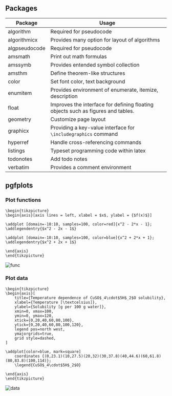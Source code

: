 ## Packages
| Package       | Usage                                                                            |
|---------------|----------------------------------------------------------------------------------|
| algorithm     | Required for pseudocode                                                          |
| algorithmicx  | Provides many option for layout of algorithms                                    |
| algpseudocode | Required for pseudocode                                                          |
| amsmath       | Print out math formulas                                                          |
| amssymb       | Provides entended symbol collection                                              |
| amsthm        | Define theorem-like structures                                                   |
| color         | Set font color, text background                                                  |
| enumitem      | Provides environment of enumerate, itemize, description                          |
| float         | Improves the interface for defining floating objects such as figures and tables. |
| geometry      | Customize page layout                                                            |
| graphicx      | Providing a key-value interface for ```\includegraphics``` command               |
| hyperref      | Handle cross-referencing commands                                                |
| listings      | Typeset programming code within latex                                            |
| todonotes     | Add todo notes                                                                   |
| verbatim      | Provides a comment environment                                                   |

## pgfplots
### Plot functions
```
\begin{tikzpicture}
\begin{axis}[axis lines = left, xlabel = $x$, ylabel = {$f(x)$}]

\addplot [domain=-10:10, samples=100, color=red]{x^2 - 2*x - 1};
\addlegendentry{$x^2 - 2x - 1$}

\addplot [domain=-10:10, samples=100, color=blue]{x^2 + 2*x + 1};
\addlegendentry{$x^2 + 2x + 1$}

\end{axis}
\end{tikzpicture}
```
![func](https://sharelatex-wiki-cdn-671420.c.cdn77.org/learn-scripts/images/4/43/Pgfplots4.png)

### Plot data
```
\begin{tikzpicture}
\begin{axis}[
    title={Temperature dependence of CuSO$_4\cdot$5H$_2$O solubility},
    xlabel={Temperature [\textcelsius]},
    ylabel={Solubility [g per 100 g water]},
    xmin=0, xmax=100,
    ymin=0, ymax=120,
    xtick={0,20,40,60,80,100},
    ytick={0,20,40,60,80,100,120},
    legend pos=north west,
    ymajorgrids=true,
    grid style=dashed,
]

\addplot[color=blue, mark=square]
    coordinates {(0,23.1)(10,27.5)(20,32)(30,37.8)(40,44.6)(60,61.8)(80,83.8)(100,114)};
    \legend{CuSO$_4\cdot$5H$_2$O}
    
\end{axis}
\end{tikzpicture}
```
![data](https://sharelatex-wiki-cdn-671420.c.cdn77.org/learn-scripts/images/5/54/Pgfplots2.png)